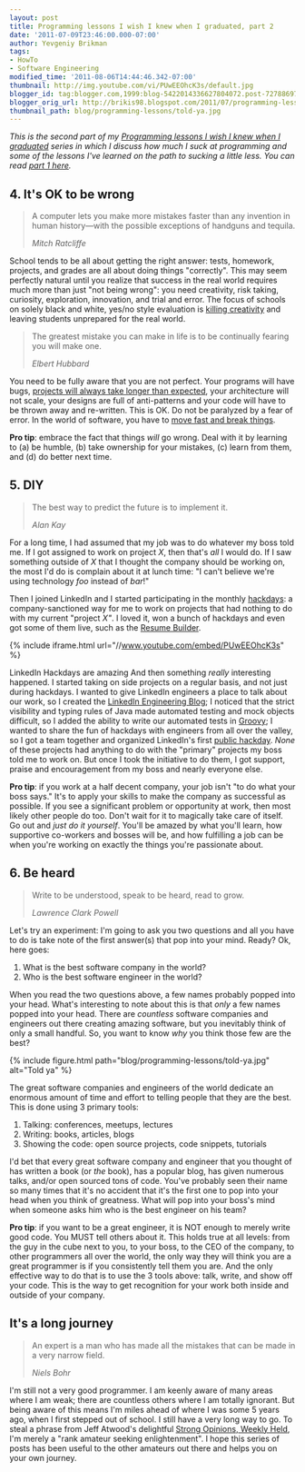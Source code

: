 ```yaml
---
layout: post
title: Programming lessons I wish I knew when I graduated, part 2
date: '2011-07-09T23:46:00.000-07:00'
author: Yevgeniy Brikman
tags:
- HowTo
- Software Engineering
modified_time: '2011-08-06T14:44:46.342-07:00'
thumbnail: http://img.youtube.com/vi/PUwEEOhcK3s/default.jpg
blogger_id: tag:blogger.com,1999:blog-5422014336627804072.post-727886978738605412
blogger_orig_url: http://brikis98.blogspot.com/2011/07/programming-lessons-i-wish-i-knew-when_09.html
thumbnail_path: blog/programming-lessons/told-ya.jpg
---
```


*This is the second part of my [Programming lessons I wish I knew when I 
graduated](http://www.ybrikman.com/writing/2011/07/08/programming-lessons-i-wish-i-knew-when/) 
series in which I discuss how much I suck at programming and some of the 
lessons I've learned on the path to sucking a little less. You can read [part 
1 here](http://www.ybrikman.com/writing/2011/07/08/programming-lessons-i-wish-i-knew-when/).* 

## 4. It's OK to be wrong

<blockquote>
  <p>
    A computer lets you make more  mistakes faster than any invention in human 
    history&mdash;with the possible exceptions of handguns and tequila.
  </p>
  <cite>Mitch Ratcliffe</cite>
</blockquote>

School tends to be all about getting the right answer: tests, homework, projects, and grades are all about doing 
things "correctly". This may seem perfectly natural until you realize that 
success in the real world requires much more than just "not being wrong": you 
need creativity, risk taking, curiosity, exploration, innovation, and trial 
and error. The focus of schools on solely black and white, yes/no style 
evaluation is [killing 
creativity](http://www.ted.com/talks/ken_robinson_says_schools_kill_creativity.html) 
and leaving students unprepared for the real world. 

<blockquote>
  <p>
    The greatest mistake you can make in life is to be continually fearing you 
    will make one.
  </p>
  <cite>Elbert Hubbard</cite>
</blockquote>

You need to be fully aware that you are not perfect. Your programs will have 
bugs, [projects will always take longer than 
expected](http://en.wikipedia.org/wiki/Hofstadter%27s_law), your architecture 
will not scale, your designs are full of anti-patterns and your code will have 
to be thrown away and re-written. This is OK. Do not be paralyzed by a fear of 
error. In the world of software, you have to [move fast and break 
things](http://www.businessinsider.com/henry-blodget-innovation-highlights-2010-2). 

**Pro tip**: embrace the fact that things *will* go wrong. Deal with it by 
learning to (a) be humble, (b) take ownership for your mistakes, (c) learn 
from them, and (d) do better next time. 

## 5. DIY

<blockquote>
  <p>The best way to predict the future is to implement it.</p>
  <cite>Alan Kay</cite>
</blockquote>

For a long time, I had assumed that my job was to do whatever my boss told me. If I got assigned to 
work on project *X*, then that's *all* I would do. If I saw something outside 
of *X* that I thought the company should be working on, the most I'd do is 
complain about it at lunch time: "I can't believe we're using technology *foo* 
instead of *bar*!" 

Then I joined LinkedIn and I started participating in the monthly 
[hackdays](http://engineering.linkedin.com/23/linkedin-hackdays): a 
company-sanctioned way for me to work on projects that had nothing to do with 
my current "project *X"*. I loved it, won a bunch of hackdays and even got 
some of them live, such as the [Resume 
Builder](http://resume.linkedinlabs.com/). 

{% include iframe.html url="//www.youtube.com/embed/PUwEEOhcK3s" %}

LinkedIn Hackdays are amazing And then something *really* interesting happened. I started taking on side 
projects on a regular basis, and not just during hackdays. I wanted to give 
LinkedIn engineers a place to talk about our work, so I created the [LinkedIn 
Engineering Blog](http://engineering.linkedin.com/); I noticed that the strict 
visibility and typing rules of Java made automated testing and mock objects 
difficult, so I added the ability to write our automated tests in 
[Groovy](http://groovy.codehaus.org/Testing+Guide); I wanted to share the fun 
of hackdays with engineers from all over the valley, so I got a team together 
and organized LinkedIn's first [public 
hackday](http://hackday2011.linkedin.com/). *None* of these projects had 
anything to do with the "primary" projects my boss told me to work on. But 
once I took the initiative to do them, I got support, praise and encouragement 
from my boss and nearly everyone else. 

**Pro tip**: if you work at a half decent company, your job isn't "to do what 
your boss says." It's to apply your skills to make the company as successful 
as possible. If you see a significant problem or opportunity at work, then 
most likely other people do too. Don't wait for it to magically take care of 
itself. Go out and *just do it yourself*. You'll be amazed by what you'll 
learn, how supportive co-workers and bosses will be, and how fulfilling a job 
can be when you're working on exactly the things you're passionate about. 

## 6. Be heard

<blockquote>
  <p>Write to be understood, speak to be heard, read to grow.</p> 
  <cite>Lawrence Clark Powell</cite>
</blockquote>

Let's try an experiment: I'm going to ask you two questions and all you have to 
do is take note of the first answer(s) that pop into your mind. Ready? Ok, here goes: 

1. What is the best software company in the world? 
1. Who is the best software engineer in the world? 

When you read the two questions above, a few names probably popped into your 
head. What's interesting to note about this is that *only* a few names popped 
into your head. There are *countless* software companies and engineers out 
there creating amazing software, but you inevitably think of only a small 
handful. So, you want to know *why* you think those few are the best? 

{% include figure.html path="blog/programming-lessons/told-ya.jpg" alt="Told ya" %}

The great software companies and engineers of the world dedicate an enormous 
amount of time and effort to telling people that they are the best. This is 
done using 3 primary tools: 

1. Talking: conferences, meetups, lectures 
1. Writing: books, articles, blogs 
1. Showing the code: open source projects, code snippets, tutorials 

I'd bet that every great software company and engineer that you thought of has 
written a book (or *the* book), has a popular blog, has given numerous 
talks, and/or open sourced tons of code. You've probably seen their name so 
many times that it's no accident that it's the first one to pop into your head 
when you think of greatness. What will pop into your boss's mind when someone 
asks him who is the best engineer on his team? 

**Pro tip**: if you want to be a great engineer, it is NOT enough to merely 
write good code. You MUST tell others about it. This holds true at all levels: 
from the guy in the cube next to you, to your boss, to the CEO of the company, 
to other programmers all over the world, the only way they will think you are 
a great programmer is if you consistently tell them you are. And the only 
effective way to do that is to use the 3 tools above: talk, write, and show 
off your code. This is the way to get recognition for your work both inside 
and outside of your company. 

## It's a long journey

<blockquote>
  <p>
    An expert is a man who has made all the mistakes that can be made in a very 
    narrow field.
  </p>
  <cite>Niels Bohr</cite>
</blockquote>

I'm still not a very good programmer. I am keenly aware of many areas where I am weak; there are 
countless others where I am totally ignorant. But being aware of this means 
I'm miles ahead of where I was some 5 years ago, when I first stepped out of 
school. I still have a very long way to go. To steal a phrase from Jeff 
Atwood's delightful [Strong Opinions, Weekly 
Held](http://www.codinghorror.com/blog/2008/05/strong-opinions-weakly-held.html), 
I'm merely a "rank amateur seeking enlightenment". I hope this series of posts 
has been useful to the other amateurs out there and helps you on your own 
journey. 
